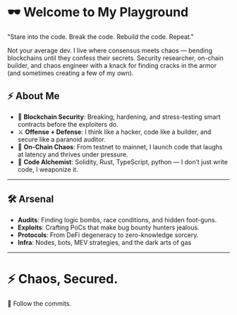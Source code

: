 # 🕶️ Welcome to My Playground  

"Stare into the code. Break the code. Rebuild the code. Repeat."  

Not your average dev. I live where consensus meets chaos — bending blockchains until they confess their secrets. Security researcher, on-chain builder, and chaos engineer with a knack for finding cracks in the armor (and sometimes creating a few of my own).  


## ⚡ About Me  
- 🔐 **Blockchain Security**: Breaking, hardening, and stress-testing smart contracts before the exploiters do.  
- ⚔️ **Offense + Defense**: I think like a hacker, code like a builder, and secure like a paranoid auditor.  
- 🚀 **On-Chain Chaos**: From testnet to mainnet, I launch code that laughs at latency and thrives under pressure.  
- 🧩 **Code Alchemist**: Solidity, Rust, TypeScript, python — I don’t just write code, I weaponize it.  

---

## 🛠️ Arsenal  
- **Audits**: Finding logic bombs, race conditions, and hidden foot-guns.  
- **Exploits**: Crafting PoCs that make bug bounty hunters jealous.  
- **Protocols**: From DeFi degeneracy to zero-knowledge sorcery.  
- **Infra**: Nodes, bots, MEV strategies, and the dark arts of gas 
---

# ⚡ Chaos, Secured.  

👾 Follow the commits. 
